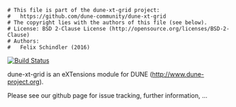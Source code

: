 ```
# This file is part of the dune-xt-grid project:
#   https://github.com/dune-community/dune-xt-grid
# The copyright lies with the authors of this file (see below).
# License: BSD 2-Clause License (http://opensource.org/licenses/BSD-2-Clause)
# Authors:
#   Felix Schindler (2016)
```

[![Build Status](https://travis-ci.org/dune-community/dune-xt-grid.svg?branch=master)](https://travis-ci.org/dune-community/dune-xt-grid)

dune-xt-grid is an eXTensions module for DUNE (http://www.dune-project.org).

Please see our github page for issue tracking, further information, ...
